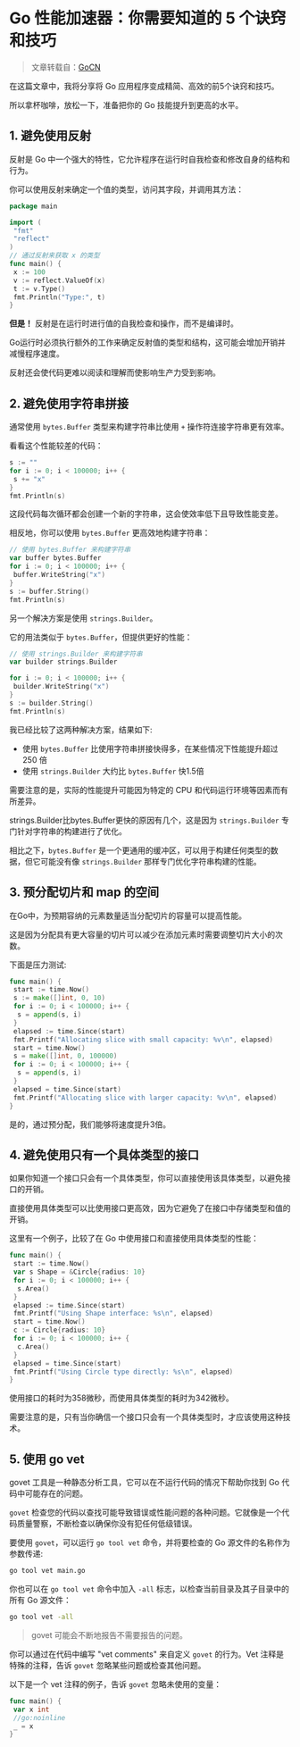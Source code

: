 [//]:# "2023/4/7 16:03|GOLANG"

# Go 性能加速器：你需要知道的 5 个诀窍和技巧

> 文章转载自：[GoCN](https://mp.weixin.qq.com/s/NJuOB8k86Z7Hv-xITL1Vqg)

在这篇文章中，我将分享将 Go 应用程序变成精简、高效的前5个诀窍和技巧。 

所以拿杯咖啡，放松一下，准备把你的 Go 技能提升到更高的水平。

## **1. 避免使用反射**

反射是 Go 中一个强大的特性，它允许程序在运行时自我检查和修改自身的结构和行为。 

你可以使用反射来确定一个值的类型，访问其字段，并调用其方法：

```go
package main

import (
 "fmt"
 "reflect"
)
// 通过反射来获取 x 的类型
func main() {
 x := 100
 v := reflect.ValueOf(x)
 t := v.Type()
 fmt.Println("Type:", t)
}
```

**但是！** 反射是在运行时进行值的自我检查和操作，而不是编译时。 

Go运行时必须执行额外的工作来确定反射值的类型和结构，这可能会增加开销并减慢程序速度。 

反射还会使代码更难以阅读和理解而使影响生产力受到影响。



## **2. 避免使用字符串拼接**

通常使用 `bytes.Buffer` 类型来构建字符串比使用 `+` 操作符连接字符串更有效率。

看看这个性能较差的代码：

```go
s := ""
for i := 0; i < 100000; i++ {
 s += "x"
}
fmt.Println(s)
```

这段代码每次循环都会创建一个新的字符串，这会使效率低下且导致性能变差。

相反地，你可以使用 `bytes.Buffer` 更高效地构建字符串：

```go
// 使用 bytes.Buffer 来构建字符串
var buffer bytes.Buffer
for i := 0; i < 100000; i++ {
 buffer.WriteString("x")
}
s := buffer.String()
fmt.Println(s)
```

另一个解决方案是使用 `strings.Builder`。

它的用法类似于 `bytes.Buffer`，但提供更好的性能：

```go
// 使用 strings.Builder 来构建字符串
var builder strings.Builder

for i := 0; i < 100000; i++ {
 builder.WriteString("x")
}
s := builder.String()
fmt.Println(s)
```

我已经比较了这两种解决方案，结果如下:

- 使用 `bytes.Buffer` 比使用字符串拼接快得多，在某些情况下性能提升超过 250 倍
- 使用 `strings.Builder` 大约比 `bytes.Buffer` 快1.5倍

需要注意的是，实际的性能提升可能因为特定的 CPU 和代码运行环境等因素而有所差异。

strings.Builder比bytes.Buffer更快的原因有几个，这是因为 `strings.Builder` 专门针对字符串的构建进行了优化。

相比之下，`bytes.Buffer` 是一个更通用的缓冲区，可以用于构建任何类型的数据，但它可能没有像 `strings.Builder` 那样专门优化字符串构建的性能。



## **3. 预分配切片和 map 的空间**

在Go中，为预期容纳的元素数量适当分配切片的容量可以提高性能。

这是因为分配具有更大容量的切片可以减少在添加元素时需要调整切片大小的次数。

下面是压力测试:

```go
func main() {
 start := time.Now()
 s := make([]int, 0, 10)
 for i := 0; i < 100000; i++ {
  s = append(s, i)
 }
 elapsed := time.Since(start)
 fmt.Printf("Allocating slice with small capacity: %v\n", elapsed)
 start = time.Now()
 s = make([]int, 0, 100000)
 for i := 0; i < 100000; i++ {
  s = append(s, i)
 }
 elapsed = time.Since(start)
 fmt.Printf("Allocating slice with larger capacity: %v\n", elapsed)
}
```

是的，通过预分配，我们能够将速度提升3倍。



## **4. 避免使用只有一个具体类型的接口**

如果你知道一个接口只会有一个具体类型，你可以直接使用该具体类型，以避免接口的开销。

直接使用具体类型可以比使用接口更高效，因为它避免了在接口中存储类型和值的开销。

这里有一个例子，比较了在 Go 中使用接口和直接使用具体类型的性能：

```go
func main() {
 start := time.Now()
 var s Shape = &Circle{radius: 10}
 for i := 0; i < 100000; i++ {
  s.Area()
 }
 elapsed := time.Since(start)
 fmt.Printf("Using Shape interface: %s\n", elapsed)
 start = time.Now()
 c := Circle{radius: 10}
 for i := 0; i < 100000; i++ {
  c.Area()
 }
 elapsed = time.Since(start)
 fmt.Printf("Using Circle type directly: %s\n", elapsed)
}
```

使用接口的耗时为358微秒，而使用具体类型的耗时为342微秒。

需要注意的是，只有当你确信一个接口只会有一个具体类型时，才应该使用这种技术。



## **5. 使用 go vet**

govet 工具是一种静态分析工具，它可以在不运行代码的情况下帮助你找到 Go 代码中可能存在的问题。

`govet` 检查您的代码以查找可能导致错误或性能问题的各种问题。它就像是一个代码质量警察，不断检查以确保你没有犯任何低级错误。

要使用 `govet`，可以运行 `go tool vet` 命令，并将要检查的 Go 源文件的名称作为参数传递:

```bash
go tool vet main.go
```

你也可以在 `go tool vet` 命令中加入 `-all` 标志，以检查当前目录及其子目录中的所有 Go 源文件：

```bash
go tool vet -all
```

> govet 可能会不断地报告不需要报告的问题。

你可以通过在代码中编写 "vet comments" 来自定义 `govet` 的行为。Vet 注释是特殊的注释，告诉 `govet` 忽略某些问题或检查其他问题。

以下是一个 vet 注释的例子，告诉 `govet` 忽略未使用的变量：

```go
func main() {
 var x int
 //go:noinline
 _ = x
}
```

